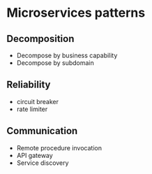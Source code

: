 # Microservices patterns

## Decomposition
- Decompose by business capability
- Decompose by subdomain

## Reliability
- circuit breaker
- rate limiter

## Communication
- Remote procedure invocation
- API gateway
- Service discovery
